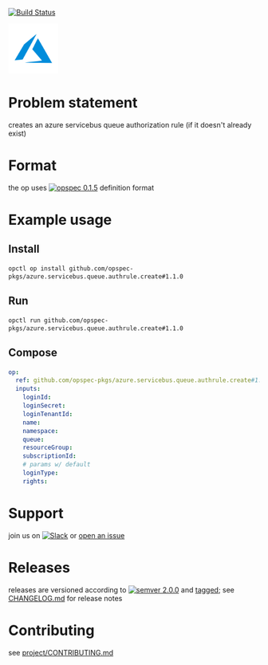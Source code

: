[![Build Status](https://travis-ci.org/opspec-pkgs/azure.servicebus.queue.authrule.create.svg?branch=master)](https://travis-ci.org/opspec-pkgs/azure.servicebus.queue.authrule.create)

<img src="icon.svg" alt="icon" height="100px">

# Problem statement

creates an azure servicebus queue authorization rule (if it doesn't already exist)

# Format

the op uses [![opspec 0.1.5](https://img.shields.io/badge/opspec-0.1.5-brightgreen.svg?colorA=6b6b6b&colorB=fc16be)](https://opspec.io/0.1.5) definition format

# Example usage

## Install

```shell
opctl op install github.com/opspec-pkgs/azure.servicebus.queue.authrule.create#1.1.0
```

## Run

```
opctl run github.com/opspec-pkgs/azure.servicebus.queue.authrule.create#1.1.0
```

## Compose

```yaml
op:
  ref: github.com/opspec-pkgs/azure.servicebus.queue.authrule.create#1.1.0
  inputs:
    loginId:
    loginSecret:
    loginTenantId:
    name:
    namespace:
    queue:
    resourceGroup:
    subscriptionId:
    # params w/ default
    loginType:
    rights:
```

# Support

join us on
[![Slack](https://opctl-slackin.herokuapp.com/badge.svg)](https://opctl-slackin.herokuapp.com/)
or
[open an issue](https://github.com/opspec-pkgs/azure.servicebus.queue.authrule.create/issues)

# Releases

releases are versioned according to
[![semver 2.0.0](https://img.shields.io/badge/semver-2.0.0-brightgreen.svg)](http://semver.org/spec/v2.0.0.html)
and [tagged](https://git-scm.com/book/en/v2/Git-Basics-Tagging); see
[CHANGELOG.md](CHANGELOG.md) for release notes

# Contributing

see
[project/CONTRIBUTING.md](https://github.com/opspec-pkgs/project/blob/master/CONTRIBUTING.md)
